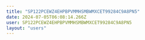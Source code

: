 ```yaml
---
title: "SP122PCEWZ4EHPBPVMMHSMBWMXCET99284C9A8PN5"
date: 2024-07-05T06:08:14.266Z
user: SP122PCEWZ4EHPBPVMMHSMBWMXCET99284C9A8PN5
layout: "users"
---
```

    